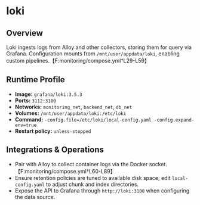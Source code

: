 <!--
title: loki
description:
published: true
date: 2025-10-19T08:57:42Z
tags:
editor: markdown
-->

# loki

## Overview
Loki ingests logs from Alloy and other collectors, storing them for query via Grafana. Configuration mounts from `/mnt/user/appdata/loki`, enabling custom pipelines.【F:monitoring/compose.yml†L29-L59】

## Runtime Profile
- **Image:** `grafana/loki:3.5.3`
- **Ports:** `3112:3100`
- **Networks:** `monitoring_net`, `backend_net`, `db_net`
- **Volumes:** `/mnt/user/appdata/loki:/etc/loki`
- **Command:** `-config.file=/etc/loki/local-config.yaml -config.expand-env=true`
- **Restart policy:** `unless-stopped`

## Integrations & Operations
- Pair with Alloy to collect container logs via the Docker socket.【F:monitoring/compose.yml†L60-L89】
- Ensure retention policies are tuned to available disk space; edit `local-config.yaml` to adjust chunk and index directories.
- Expose the API to Grafana through `http://loki:3100` when configuring the data source.

